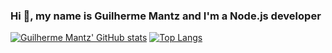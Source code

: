 <h3>Hi 👋, my name is Guilherme Mantz and I'm a Node.js developer</h3>

[![Guilherme Mantz' GitHub stats](https://github-readme-stats.vercel.app/api?username=Guilherme-Mantz&show_icons=true&theme=midnight-purple)](https://github.com/Guilherme-Mantz)
[![Top Langs](https://github-readme-stats.vercel.app/api/top-langs/?username=Guilherme-Mantz&layout=compact&theme=midnight-purple)](https://github.com/Guilherme-Mantz)
